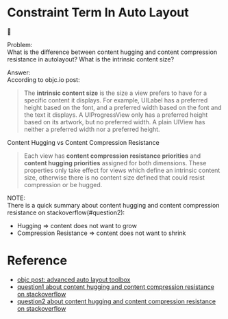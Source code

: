 # Constraint Term In Auto Layout
:notebook:   

Problem:   
What is the difference between content hugging and content compression resistance in autolayout? What is the intrinsic content size?

Answer:   
According to objc.io post:
> The **intrinsic content size** is the size a view prefers to have for a specific content it displays. For example, UILabel has a preferred height based on the font, and a preferred width based on the font and the text it displays. A UIProgressView only has a preferred height based on its artwork, but no preferred width. A plain UIView has neither a preferred width nor a preferred height.

Content Hugging vs Content Compression Resistance
> Each view has **content compression resistance priorities** and **content hugging priorities** assigned for both dimensions. These properties only take effect for views which define an intrinsic content size, otherwise there is no content size defined that could resist compression or be hugged.

NOTE:    
There is a quick summary about content hugging and content compression resistance on stackoverflow(#question2):   
* Hugging => content does not want to grow
* Compression Resistance => content does not want to shrink



# Reference
* [objc post: advanced auto layout toolbox](https://www.objc.io/issues/3-views/advanced-auto-layout-toolbox/)
* [question1 about content hugging and content compression resistance on stackoverflow](http://stackoverflow.com/questions/15850417/cocoa-autolayout-content-hugging-vs-content-compression-resistance-priority)
* [question2 about content hugging and content compression resistance on stackoverflow](http://stackoverflow.com/questions/22599069/what-is-the-content-compression-resistance-and-content-hugging-of-a-uiview)
